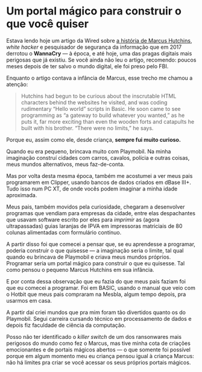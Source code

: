 # Um portal mágico para construir o que você quiser

Estava lendo hoje um artigo da Wired sobre [a história de Marcus Hutchins](https://www.wired.com/story/confessions-marcus-hutchins-hacker-who-saved-the-internet), *white hacker* e pesquisador de segurança da informação que em 2017 derrotou o **WannaCry** — à época,  e até hoje, uma das pragas digitais mais perigosas que já existiu. Se você ainda não leu o artigo, recomendo: poucos meses depois de ter salvo o mundo digital, ele foi preso pelo FBI.

Enquanto o artigo contava a infância de Marcus, esse trecho me chamou a atenção:

> Hutchins had begun to be curious about the inscrutable HTML characters behind the websites he visited, and was coding rudimentary “Hello world” scripts in Basic. He soon came to see programming as “a gateway to build whatever you wanted,” as he puts it, far more exciting than even the wooden forts and catapults he built with his brother. “There were no limits,” he says.

Porque eu, assim como ele, desde criança, **sempre fui muito curioso.**

Quando eu era pequeno, brincava muito com Playmobil. Na minha imaginação construí cidades com carros, cavalos, polícia e outras coisas, meus mundos alternativos, meus faz-de-conta. 

Mas por volta desta mesma época, também me acostumei a ver meus pais programarem em Clipper, usando bancos de dados criados em dBase III+. Tudo isso num PC XT, de onde vocês podem imaginar a minha idade aproximada.

Meus pais, também movidos pela curiosidade, chegaram a desenvolver programas que vendiam para empresas da cidade, entre elas despachantes que usavam software escrito por eles para *imprimir* as (agora ultrapassadas) guias laranjas de IPVA em impressoras matriciais de 80 colunas alimentadas com formulário contínuo.

A partir disso foi que comecei a pensar que, se eu aprendesse a programar, poderia construir o que quisesse — a imaginação seria o limite, tal qual quando eu brincava de Playmobil e criava meus mundos próprios. Programar seria um portal mágico para construir o que eu quisesse. Tal como pensou o pequeno Marcus Hutchins em sua infância.

E por conta dessa observação que eu fazia do que meus pais faziam foi que eu comecei a programar. Foi em BASIC, usando o manual que veio com o Hotbit que meus pais compraram na Mesbla, algum tempo depois, pra usarmos em casa.

A partir daí criei mundos que pra mim foram tão divertidos quanto os do Playmobil. Segui carreira cursando  técnico em processamento de dados e depois fiz faculdade de ciência da computação.

Posso não ter identificado o *killer switch* de um dos ransonwares mais perigosos do mundo como fez o Marcus, mas tive minha cota de criações emocionantes e de portais mágicos abertos — o que somente foi possível porque em algum momento meu eu criança pensou igual à criança Marcus: não há limites pra criar se você acessar os seus próprios portais mágicos.
